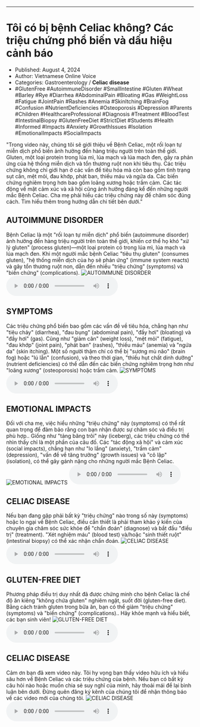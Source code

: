 
---

# Tôi có bị bệnh Celiac không? Các triệu chứng phổ biến và dấu hiệu cảnh báo

- Published: August 4, 2024
- Author: Vietnamese Online Voice
- Categories: Gastroenterology / **Celiac disease**
- #GlutenFree #AutoimmuneDisorder #SmallIntestine #Gluten #Wheat #Barley #Rye #Diarrhea #AbdominalPain #Bloating #Gas #WeightLoss #Fatigue #JointPain #Rashes #Anemia #SkinItching #BrainFog #Confusion #NutrientDeficiencies #Osteoporosis #Depression #Parents #Children #HealthcareProfessional #Diagnosis #Treatment #BloodTest #IntestinalBiopsy #GlutenFreeDiet #StrictDiet #Students #Health #Informed #Impacts #Anxiety #GrowthIssues #Isolation #EmotionalImpacts #SocialImpacts

"Trong video này, chúng tôi sẽ giới thiệu về Bệnh Celiac, một rối loạn tự miễn dịch phổ biến ảnh hưởng đến hàng triệu người trên toàn thế giới. Gluten, một loại protein trong lúa mì, lúa mạch và lúa mạch đen, gây ra phản ứng của hệ thống miễn dịch và tổn thương ruột non khi tiêu thụ. Các triệu chứng không chỉ giới hạn ở các vấn đề tiêu hóa mà còn bao gồm tình trạng sụt cân, mệt mỏi, đau khớp, phát ban, thiếu máu và ngứa da. Các biến chứng nghiêm trọng hơn bao gồm loãng xương hoặc trầm cảm. Các tác động về mặt cảm xúc và xã hội cũng ảnh hưởng đáng kể đến những người mắc Bệnh Celiac. Cha mẹ phải hiểu các triệu chứng này để chăm sóc đúng cách. Tìm hiểu thêm trong hướng dẫn chi tiết bên dưới."


## AUTOIMMUNE DISORDER

Bệnh Celiac là một "rối loạn tự miễn dịch" phổ biến (autoimmune disorder) ảnh hưởng đến hàng triệu người trên toàn thế giới, khiến cơ thể họ khó "xử lý gluten" (process gluten)—một loại protein có trong lúa mì, lúa mạch và lúa mạch đen. Khi một người mắc bệnh Celiac "tiêu thụ gluten" (consumes gluten), "hệ thống miễn dịch của họ sẽ phản ứng" (immune system reacts) và gây tổn thương ruột non, dẫn đến nhiều "triệu chứng" (symptoms) và "biến chứng" (complications).
![AUTOIMMUNE DISORDER](https://http-archiver-apis-production-80.schnworks.com/storage/images/transitions/2024-08-04/transition-8735908378-Montserrat-Regular-512DA8.jpg)
<audio controls>
    <source src="https://http-archiver-apis-production-80.schnworks.com/storage/storage/audio/file-37428416340.mp3" type="audio/mpeg">
</audio>



## SYMPTOMS

Các triệu chứng phổ biến bao gồm các vấn đề về tiêu hóa, chẳng hạn như "tiêu chảy" (diarrhea), "đau bụng" (abdominal pain), "đầy hơi" (bloating) và "đầy hơi" (gas). Cũng như "giảm cân" (weight loss), "mệt mỏi" (fatigue), "đau khớp" (joint pain), "phát ban" (rashes), "thiếu máu" (anemia) và "ngứa da" (skin itching). Một số người thậm chí có thể bị "sương mù não" (brain fog) hoặc "lú lẫn" (confusion), và theo thời gian, "thiếu hụt chất dinh dưỡng" (nutrient deficiencies) có thể dẫn đến các biến chứng nghiêm trọng hơn như "loãng xương" (osteoporosis) hoặc trầm cảm.
![SYMPTOMS](https://http-archiver-apis-production-80.schnworks.com/storage/images/transitions/2024-08-04/transition-402116450-Montserrat-Medium-303F9F.jpg)
<audio controls>
    <source src="https://http-archiver-apis-production-80.schnworks.com/storage/storage/audio/file-40309411472.mp3" type="audio/mpeg">
</audio>



## EMOTIONAL IMPACTS

Đối với cha mẹ, việc hiểu những "triệu chứng" này (symptoms) có thể rất quan trọng để đảm bảo rằng con bạn nhận được sự chăm sóc và điều trị phù hợp.. Giống như "tảng băng trôi" này (iceberg), các triệu chứng có thể nhìn thấy chỉ là một phần của câu đố. Các "tác động xã hội" và cảm xúc (social impacts), chẳng hạn như "lo lắng" (anxiety), "trầm cảm" (depression), "vấn đề về tăng trưởng" (growth issues) và "cô lập" (isolation), có thể gây gánh nặng cho những người mắc Bệnh Celiac.
![EMOTIONAL IMPACTS](https://http-archiver-apis-production-80.schnworks.com/storage/images/transitions/2024-08-04/transition-38020345622-Montserrat-Regular-4A148C.jpg)
<audio controls>
    <source src="https://http-archiver-apis-production-80.schnworks.com/storage/storage/audio/file-10269365546.mp3" type="audio/mpeg">
</audio>



## CELIAC DISEASE

Nếu bạn đang gặp phải bất kỳ "triệu chứng" nào trong số này (symptoms) hoặc lo ngại về Bệnh Celiac, điều cần thiết là phải tham khảo ý kiến ​​của chuyên gia chăm sóc sức khỏe để "chẩn đoán" (diagnose) và bắt đầu "điều trị" (treatment). "Xét nghiệm máu" (blood test) và/hoặc "sinh thiết ruột" (intestinal biopsy) có thể xác nhận chẩn đoán.
![CELIAC DISEASE](https://http-archiver-apis-production-80.schnworks.com/storage/images/transitions/2024-08-04/transition-18586732719-Montserrat-SemiBold-512DA8.jpg)
<audio controls>
    <source src="https://http-archiver-apis-production-80.schnworks.com/storage/storage/audio/file-10268387569.mp3" type="audio/mpeg">
</audio>



## GLUTEN-FREE DIET

Phương pháp điều trị duy nhất đã được chứng minh cho bệnh Celiac là chế độ ăn kiêng "không chứa gluten" nghiêm ngặt, suốt đời (gluten-free diet). Bằng cách tránh gluten trong bữa ăn, bạn có thể giảm "triệu chứng" (symptoms) và "biến chứng" (complications).. Hãy khỏe mạnh và hiểu biết, các bạn sinh viên!
![GLUTEN-FREE DIET](https://http-archiver-apis-production-80.schnworks.com/storage/images/transitions/2024-08-04/transition--23341664971-Montserrat-Medium-880E4F.jpg)
<audio controls>
    <source src="https://http-archiver-apis-production-80.schnworks.com/storage/storage/audio/file-5030830856.mp3" type="audio/mpeg">
</audio>



## CELIAC DISEASE

Cảm ơn bạn đã xem video này. Tôi hy vọng bạn thấy video hữu ích và hiểu sâu hơn về Bệnh Celiac và các triệu chứng của bệnh. Nếu bạn có bất kỳ câu hỏi nào hoặc muốn chia sẻ suy nghĩ của mình, hãy thoải mái để lại bình luận bên dưới. Đừng quên đăng ký kênh của chúng tôi để nhận thông báo về các video mới của chúng tôi.
![CELIAC DISEASE](https://http-archiver-apis-production-80.schnworks.com/storage/images/transitions/2024-08-04/transition--19555166061-Montserrat-ExtraBold-283593.jpg)
<audio controls>
    <source src="https://http-archiver-apis-production-80.schnworks.com/storage/storage/audio/file-32480036991.mp3" type="audio/mpeg">
</audio>

